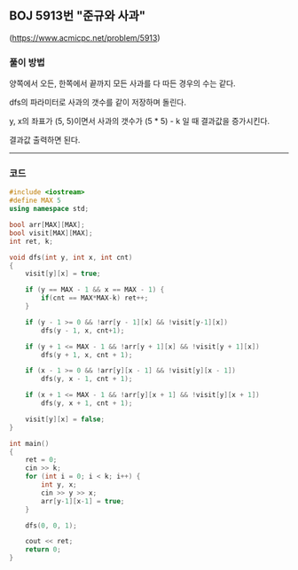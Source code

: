 ## BOJ 5913번 "준규와 사과"
(https://www.acmicpc.net/problem/5913)

### 풀이 방법

양쪽에서 오든, 한쪽에서 끝까지 모든 사과를 다 따든 경우의 수는 같다.

dfs의 파라미터로 사과의 갯수를 같이 저장하며 돌린다.

y, x의 좌표가 (5, 5)이면서 사과의 갯수가 (5 * 5) - k 일 때 결과값을 증가시킨다.

결과값 출력하면 된다.

----------

### 코드
```cpp
#include <iostream>
#define MAX 5
using namespace std;

bool arr[MAX][MAX];
bool visit[MAX][MAX];
int ret, k;

void dfs(int y, int x, int cnt)
{
	visit[y][x] = true;

	if (y == MAX - 1 && x == MAX - 1) {
		if(cnt == MAX*MAX-k) ret++;
	}

	if (y - 1 >= 0 && !arr[y - 1][x] && !visit[y-1][x]) 
		dfs(y - 1, x, cnt+1);

	if (y + 1 <= MAX - 1 && !arr[y + 1][x] && !visit[y + 1][x])
		dfs(y + 1, x, cnt + 1);

	if (x - 1 >= 0 && !arr[y][x - 1] && !visit[y][x - 1])
		dfs(y, x - 1, cnt + 1);

	if (x + 1 <= MAX - 1 && !arr[y][x + 1] && !visit[y][x + 1])
		dfs(y, x + 1, cnt + 1);

	visit[y][x] = false;
}

int main()
{
	ret = 0;
	cin >> k;
	for (int i = 0; i < k; i++) {
		int y, x;
		cin >> y >> x;
		arr[y-1][x-1] = true;
	}

	dfs(0, 0, 1);

	cout << ret;
	return 0;
}
```

